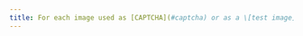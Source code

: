 ```yaml
---
title: For each image used as [CAPTCHA](#captcha) or as a \[test image](#image-test), with a \[textual alternative](#textual-alternative-image), does this alternative describe the nature and the purpose of the image??
---
```

